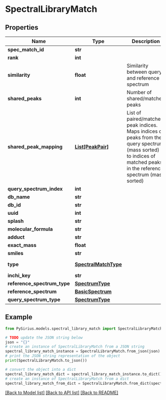 # SpectralLibraryMatch


## Properties

Name | Type | Description | Notes
------------ | ------------- | ------------- | -------------
**spec_match_id** | **str** |  | [optional] 
**rank** | **int** |  | [optional] 
**similarity** | **float** | Similarity between query and reference spectrum | 
**shared_peaks** | **int** | Number of shared/matched peaks | [optional] 
**shared_peak_mapping** | [**List[PeakPair]**](PeakPair.md) | List of paired/matched peak indices.   Maps indices of peaks from the query spectrum (mass sorted)  to indices of matched peaks in the reference spectrum (mass sorted) | [optional] 
**query_spectrum_index** | **int** |  | 
**db_name** | **str** |  | [optional] 
**db_id** | **str** |  | [optional] 
**uuid** | **int** |  | 
**splash** | **str** |  | [optional] 
**molecular_formula** | **str** |  | [optional] 
**adduct** | **str** |  | [optional] 
**exact_mass** | **float** |  | [optional] 
**smiles** | **str** |  | [optional] 
**type** | [**SpectralMatchType**](SpectralMatchType.md) |  | [optional] [default to SpectralMatchType.IDENTITY]
**inchi_key** | **str** |  | 
**reference_spectrum_type** | [**SpectrumType**](SpectrumType.md) |  | [optional] 
**reference_spectrum** | [**BasicSpectrum**](BasicSpectrum.md) |  | [optional] 
**query_spectrum_type** | [**SpectrumType**](SpectrumType.md) |  | [optional] 

## Example

```python
from PySirius.models.spectral_library_match import SpectralLibraryMatch

# TODO update the JSON string below
json = "{}"
# create an instance of SpectralLibraryMatch from a JSON string
spectral_library_match_instance = SpectralLibraryMatch.from_json(json)
# print the JSON string representation of the object
print(SpectralLibraryMatch.to_json())

# convert the object into a dict
spectral_library_match_dict = spectral_library_match_instance.to_dict()
# create an instance of SpectralLibraryMatch from a dict
spectral_library_match_from_dict = SpectralLibraryMatch.from_dict(spectral_library_match_dict)
```
[[Back to Model list]](../README.md#documentation-for-models) [[Back to API list]](../README.md#documentation-for-api-endpoints) [[Back to README]](../README.md)


